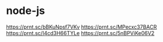 # node-js
https://prnt.sc/bBKuNpsf7VKv
https://prnt.sc/MPecxc37BACR
https://prnt.sc/I4cd3H66TYLe
https://prnt.sc/5nBPViKe06V2
